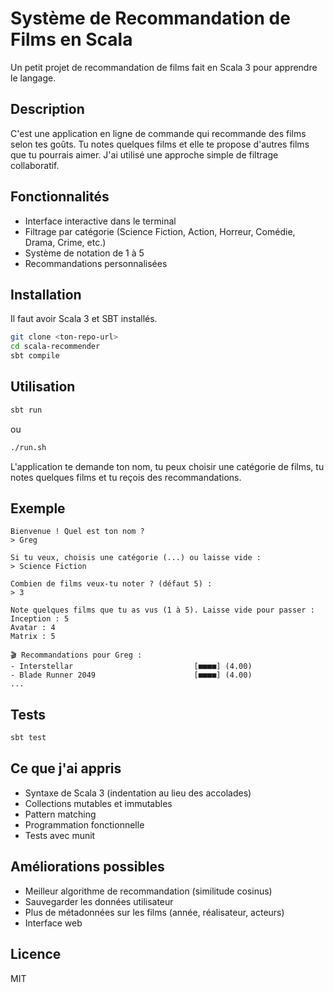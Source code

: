 # Système de Recommandation de Films en Scala

Un petit projet de recommandation de films fait en Scala 3 pour apprendre le langage.

## Description

C'est une application en ligne de commande qui recommande des films selon tes goûts. Tu notes quelques films et elle te propose d'autres films que tu pourrais aimer. J'ai utilisé une approche simple de filtrage collaboratif.

## Fonctionnalités

- Interface interactive dans le terminal
- Filtrage par catégorie (Science Fiction, Action, Horreur, Comédie, Drama, Crime, etc.)
- Système de notation de 1 à 5
- Recommandations personnalisées

## Installation

Il faut avoir Scala 3 et SBT installés.

```bash
git clone <ton-repo-url>
cd scala-recommender
sbt compile
```

## Utilisation

```bash
sbt run
```

ou

```bash
./run.sh
```

L'application te demande ton nom, tu peux choisir une catégorie de films, tu notes quelques films et tu reçois des recommandations.

## Exemple

```
Bienvenue ! Quel est ton nom ?
> Greg

Si tu veux, choisis une catégorie (...) ou laisse vide :
> Science Fiction

Combien de films veux-tu noter ? (défaut 5) :
> 3

Note quelques films que tu as vus (1 à 5). Laisse vide pour passer :
Inception : 5
Avatar : 4
Matrix : 5

🎬 Recommandations pour Greg :
- Interstellar                           [■■■■] (4.00)
- Blade Runner 2049                      [■■■■] (4.00)
...
```

## Tests

```bash
sbt test
```

## Ce que j'ai appris

- Syntaxe de Scala 3 (indentation au lieu des accolades)
- Collections mutables et immutables
- Pattern matching
- Programmation fonctionnelle
- Tests avec munit

## Améliorations possibles

- Meilleur algorithme de recommandation (similitude cosinus)
- Sauvegarder les données utilisateur
- Plus de métadonnées sur les films (année, réalisateur, acteurs)
- Interface web

## Licence

MIT
